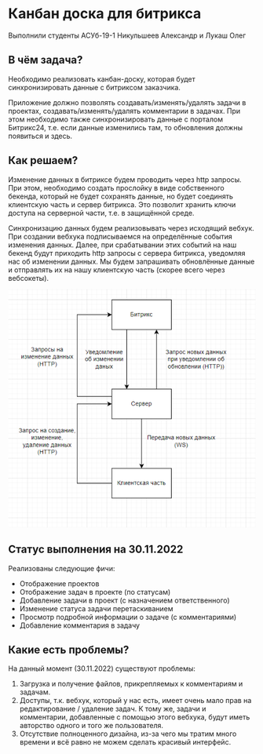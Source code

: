 # Канбан доска для битрикса

Выполнили студенты АСУб-19-1 Никульшеев Александр и Лукаш Олег

## В чём задача?

Необходимо реализовать канбан-доску, которая будет синхронизировать данные с битриксом заказчика.

Приложение должно позволять создавать/изменять/удалять задачи в проектах, создавать/изменять/удалять комментарии в задачах.
При этом необходимо также синхронизировать данные с порталом Битрикс24, т.е. если данные изменились там, то обновления должны появиться и здесь.

## Как решаем?

Изменение данных в битриксе будем проводить через http запросы. При этом, необходимо создать прослойку в виде собственного бекенда, который не будет сохранять данные, но будет соединять клиентскую часть и сервер битрикса. Это позволит хранить ключи доступа на серверной части, т.е. в защищённой среде.

Синхронизацию данных будем реализовывать через исходящий вебхук. При создании вебхука подписываемся на определённые события изменения данных. Далее, при срабатывании этих событий на наш бекенд будут приходить http запросы с сервера битрикса, уведомляя нас об изменении данных. Мы будем запрашивать обновлённые данные и отправлять их на нашу клиентскую часть (скорее всего через вебсокеты).

![Схема работы](/docs/scheme.png)

## Статус выполнения на 30.11.2022

Реализованы следующие фичи:
- Отображение проектов
- Отображение задач в проекте (по статусам)
- Добавление задачи в проект (с назначением ответственного)
- Изменение статуса задачи перетаскиванием
- Просмотр подробной информации о задаче (с комментариями)
- Добавление комментария в задачу

## Какие есть проблемы?

На данный момент (30.11.2022) существуют проблемы:

1. Загрузка и получение файлов, прикрепляемых к комментариям и задачам.
2. Доступы, т.к. вебхук, который у нас есть, имеет очень мало прав на редактирование / удаление задач. К тому же, задачи и комментарии, добавленные с помощью этого вебхука, будут иметь авторство одного и того же пользователя.
3. Отсутствие полноценного дизайна, из-за чего мы тратим много времени и всё равно не можем сделать красивый интерфейс.
